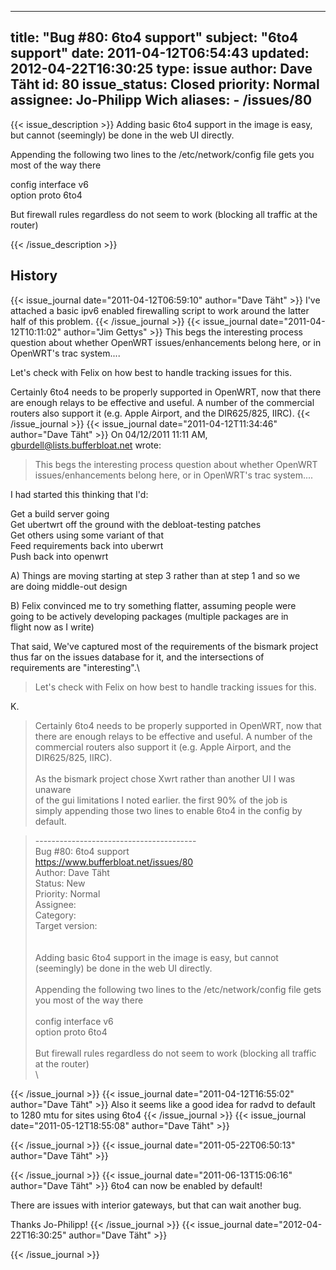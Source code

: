 
---
title: "Bug #80: 6to4 support"
subject: "6to4 support"
date: 2011-04-12T06:54:43
updated: 2012-04-22T16:30:25
type: issue
author: Dave Täht
id: 80
issue_status: Closed
priority: Normal
assignee: Jo-Philipp Wich
aliases:
    - /issues/80
---

{{< issue_description >}}
Adding basic 6to4 support in the image is easy, but cannot (seemingly)
be done in the web UI directly.

Appending the following two lines to the /etc/network/config file gets
you most of the way there

config interface v6\
option proto 6to4

But firewall rules regardless do not seem to work (blocking all traffic
at the router)


{{< /issue_description >}}

## History
{{< issue_journal date="2011-04-12T06:59:10" author="Dave Täht" >}}
I've attached a basic ipv6 enabled firewalling script to work around the
latter half of this problem.
{{< /issue_journal >}}
{{< issue_journal date="2011-04-12T10:11:02" author="Jim Gettys" >}}
This begs the interesting process question about whether OpenWRT
issues/enhancements belong here, or in OpenWRT's trac system....

Let's check with Felix on how best to handle tracking issues for this.

Certainly 6to4 needs to be properly supported in OpenWRT, now that there
are enough relays to be effective and useful. A number of the commercial
routers also support it (e.g. Apple Airport, and the DIR625/825, IIRC).
{{< /issue_journal >}}
{{< issue_journal date="2011-04-12T11:34:46" author="Dave Täht" >}}
On 04/12/2011 11:11 AM, gburdell@lists.bufferbloat.net wrote:

> This begs the interesting process question about whether OpenWRT\
issues/enhancements belong here, or in OpenWRT's trac system....

I had started this thinking that I'd:

Get a build server going\
Get ubertwrt off the ground with the debloat-testing patches\
Get others using some variant of that\
Feed requirements back into uberwrt\
Push back into openwrt

A\) Things are moving starting at step 3 rather than at step 1 and so we\
are doing middle-out design

B\) Felix convinced me to try something flatter, assuming people were\
going to be actively developing packages (multiple packages are in\
flight now as I write)

That said, We've captured most of the requirements of the bismark
project\
thus far on the issues database for it, and the intersections of\
requirements are "interesting".\
> Let's check with Felix on how best to handle tracking issues for
this.

K.

> Certainly 6to4 needs to be properly supported in OpenWRT, now that
there are enough relays to be effective and useful. A number of the
commercial routers also support it (e.g. Apple Airport, and the
DIR625/825, IIRC).\
>\
As the bismark project chose Xwrt rather than another UI I was unaware\
of the gui limitations I noted earlier. the first 90% of the job is\
simply appending those two lines to enable 6to4 in the config by
default.

> ----------------------------------------\
> Bug \#80: 6to4 support\
> https://www.bufferbloat.net/issues/80
>\
> Author: Dave Täht\
> Status: New\
> Priority: Normal\
> Assignee:\
> Category:\
> Target version:\
>\
>\
> Adding basic 6to4 support in the image is easy, but cannot
(seemingly) be done in the web UI directly.\
>\
> Appending the following two lines to the /etc/network/config file
gets you most of the way there\
>\
> config interface v6\
> option proto 6to4\
>\
> But firewall rules regardless do not seem to work (blocking all
traffic at the router)\
>\
>
{{< /issue_journal >}}
{{< issue_journal date="2011-04-12T16:55:02" author="Dave Täht" >}}
Also it seems like a good idea for radvd to default to 1280 mtu for
sites using 6to4
{{< /issue_journal >}}
{{< issue_journal date="2011-05-12T18:55:08" author="Dave Täht" >}}

{{< /issue_journal >}}
{{< issue_journal date="2011-05-22T06:50:13" author="Dave Täht" >}}

{{< /issue_journal >}}
{{< issue_journal date="2011-06-13T15:06:16" author="Dave Täht" >}}
6to4 can now be enabled by default!

There are issues with interior gateways, but that can wait another bug.

Thanks Jo-Philipp!
{{< /issue_journal >}}
{{< issue_journal date="2012-04-22T16:30:25" author="Dave Täht" >}}

{{< /issue_journal >}}

